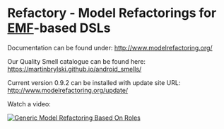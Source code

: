 # Refactory - Model Refactorings for [EMF](https://eclipse.org/modeling/emf/)-based DSLs

Documentation can be found under: http://www.modelrefactoring.org/

Our Quality Smell catalogue can be found here: https://martinbrylski.github.io/android_smells/ 

Current version 0.9.2 can be installed with update site URL: http://www.modelrefactoring.org/update/

Watch a video:

[![Generic Model Refactoring Based On Roles](https://i.imgur.com/H0nZW8p.png)](https://vimeo.com/11041450 "Generic Model Refactoring Based On Roles")
